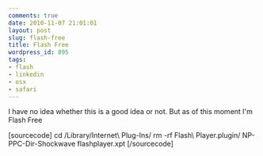 ```yaml
---
comments: true
date: 2010-11-07 21:01:01
layout: post
slug: flash-free
title: Flash Free
wordpress_id: 895
tags:
- flash
- linkedin
- osx
- safari
---
```


I have no idea whether this is a good idea or not. But as of this moment I'm Flash Free

[sourcecode]
cd /Library/Internet\ Plug-Ins/
rm -rf Flash\ Player.plugin/ NP-PPC-Dir-Shockwave flashplayer.xpt
[/sourcecode]


